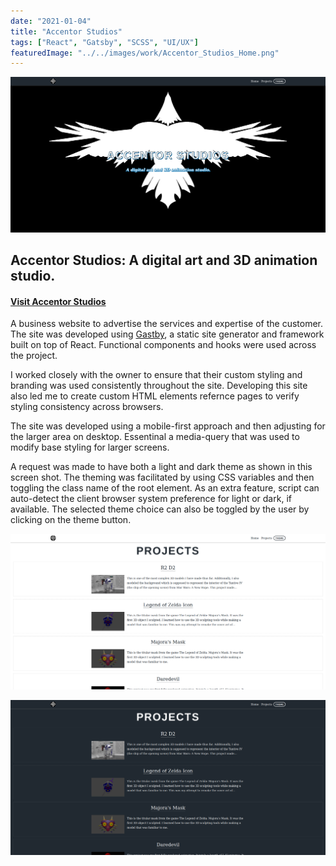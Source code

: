 ```yaml
---
date: "2021-01-04"
title: "Accentor Studios"
tags: ["React", "Gatsby", "SCSS", "UI/UX"]
featuredImage: "../../images/work/Accentor_Studios_Home.png"
---
```


![Main page](../../images/work/Accentor_Studios_Home.png)

## Accentor Studios: A digital art and 3D animation studio.

#### [Visit Accentor Studios](https://accentorstudios.com)

A business website to advertise the services and expertise of the customer. The site was developed using [Gastby](https://www.gatsbyjs.com/), a static site generator and framework built on top of React. Functional components and hooks were used across the project.

I worked closely with the owner to ensure that their custom styling and branding was used consistently throughout the site. Developing this site also led me to create custom HTML elements refernce pages to verify styling consistency across browsers.

The site was developed using a mobile-first approach and then adjusting for the larger area on desktop. Essentinal a media-query that was used to modify base styling for larger screens.

A request was made to have both a light and dark theme as shown in this screen shot. The theming was facilitated by using CSS variables and then toggling the class name of the root element. As an extra feature, script can auto-detect the client browser system preference for light or dark, if available. The selected theme choice can also be toggled by the user by clicking on the theme button.

![Projects light](../../images/work/Accentor_Studios_Projects_light.png)

![Projects dark](../../images/work/Accentor_Studios_Projects_dark.png)
